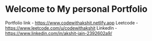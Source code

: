# Welcome to My personal Portfolio

Portfolio link - https://www.codewithakshit.netlify.app
Leetcode - https://www.leetcode.com/u/codewithakshit
LinkedIn - https://www.linkedin.com/in/akshit-jain-2392602a9/


